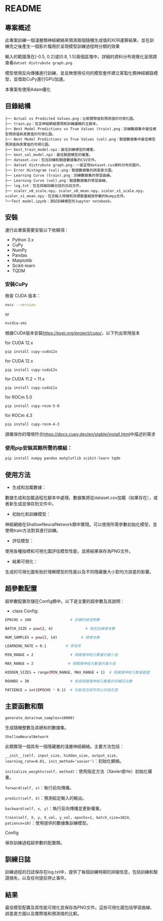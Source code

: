 # README

## 專案概述

此專案訓練一個淺層類神經網絡來預測兩個隨機生成值的XOR運算結果，並在訓練完之後產生一個影片檔用於呈現模型訓練過程時分類的效果

輸入的範圍落在[-0.5, 0.2]或[0.8, 1.5]兩個區塊中，詳細的資料分布視覺化呈現請查看`datset distrubute graph.png`

模型使用反向傳播進行訓練，並且無使用任何的模型套件建立客製化類神經網路模型，並借助CuPy進行GPU加速。

本專案有使用Adam優化

## 目錄結構
```
├── Actual vs Predicted Values.png：比較實際值和預測值的可視化圖。
├── train.py：包含神經網絡實現和訓練邏輯的主腳本。
├── Best Model Predictions vs True Values (train).png：訓練數據集中最佳模型預測值與真實值的可視化圖。
├── Best Model Predictions vs True Values (val).png：驗證數據集中最佳模型預測值與真實值的可視化圖。
├── best_train_model.npz：最佳訓練模型的權重。
├── best_val_model.npz：最佳驗證模型的權重。
├── dataset.csv：包含訓練和驗證數據集的CSV文件。
├── datset distrubute graph.png：一張呈現dataset.csv資料分布的圖片。
├── Error Histogram (val).png：驗證數據集的誤差直方圖。
├── Learning Curve (train).png：訓練數據集的學習曲線。
├── Learning Curve (val).png：驗證數據集的學習曲線。
├── log.txt：包含詳細訓練日誌的日誌文件。
├── scaler_x0_scale.npy，scaler_x0_mean.npy，scaler_x1_scale.npy，scaler_x1_mean.npy：包含輸入特徵和目標變量縮放參數的Numpy文件。
└──Test model.ipynb：測試訓練模型的Jupyter notebook。
```
## 安裝

運行此專案需要安裝以下依賴項：

- Python 3.x
- CuPy
- NumPy
- Pandas
- Matplotlib
- Scikit-learn
- TQDM

### 安裝CuPy

   檢查 CUDA 版本：
   ```bash
   nvcc --version
   ```
   or
   ```bash
   nvidia-smi
   ```
   根據CUDA版本安裝<https://pypi.org/project/cupy/>，以下列出常用版本
   
   for CUDA 12.x
   ```bash
   pip install cupy-cuda12x
   ```
   for CUDA 12.x
   ```bash
   pip install cupy-cuda12x
   ```
   for CUDA 11.2 ~ 11.x
   ```bash
   pip install cupy-cuda11x
   ```
   for ROCm 5.0
   ```bash
   pip install cupy-rocm-5-0
   ```
   for ROCm 4.3
   ```bash
   pip install cupy-rocm-4-3
   ```
   請確保你的環境符合<https://docs.cupy.dev/en/stable/install.html>中描述的需求
   
### 使用pip安裝其餘所需的模組：

```bash
pip install numpy pandas matplotlib scikit-learn tqdm
```

## 使用方法

- 生成和加載數據：

數據生成和加載過程在腳本中處理。數據集將從dataset.csv加載（如果存在），或者新生成並保存到文件中。

- 初始化和訓練模型：

神經網絡在ShallowNeuralNetwork類中實現。可以使用所需參數初始化模型，並使用train方法對其進行訓練。

- 評估模型：

使用各種指標和可視化圖評估模型性能，並將結果保存為PNG文件。

- 結果可視化：

生成的可視化圖有助於理解模型的性能以及不同隱藏層大小對均方誤差的影響。

## 超參數配置

超參數配置存儲在Config類中。以下是主要的超參數及其說明：

- class Config:
```bash
EPOCHS = 100                  # 訓練的總週期數

BATCH_SIZE = pow(2, 4)               # 每批訓練樣本數

NUM_SAMPLES = pow(2, 14)           # 總樣本數

LEARNING_RATE = 0.1         # 學習率

MIN_RANGE = 2                 # 隱藏層神經元數量的最小值

MAX_RANGE = 2                # 隱藏層神經元數量的最大值

HIDDEN_SIZES = range(MIN_RANGE, MAX_RANGE + 1)  # 隱藏層神經元數量範圍

ROUNDS = 30                   # 每個隱藏層神經元數量的訓練回合數

PATIENCE = int(EPOCHS * 0.1)  # 判斷是否提早停止的容忍度
```
## 主要函數和類

`generate_data(num_samples=10000)`

生成隨機整數及其總和的數據集。

`ShallowNeuralNetwork`

此類實現一個具有一個隱藏層的淺層神經網絡。主要方法包括：

`__init__(self, input_size, hidden_size, output_size, learning_rate=0.01, init_method='xavier')`：初始化網絡。

`initialize_weights(self, method)`：使用指定方法（Xavier或He）初始化權重。

`forward(self, x)`：執行前向傳播。

`predict(self, X)`：預測給定輸入的輸出。

`backward(self, x, y)`：執行反向傳播並更新權重。

`train(self, X, y, X_val, y_val, epochs=1, batch_size=1024, patience=10)`：使用提供的數據集訓練模型。

Config

保存訓練過程超參數的配置類。

## 訓練日誌

訓練過程的日誌保存在log.txt中，提供了每個訓練時期的詳細信息，包括訓練和驗證損失，以及任何提前停止事件。

## 結果

最佳模型配置及其性能可視化並保存為PNG文件。這些可視化圖包括學習曲線、誤差直方圖以及實際值和預測值的比較。
